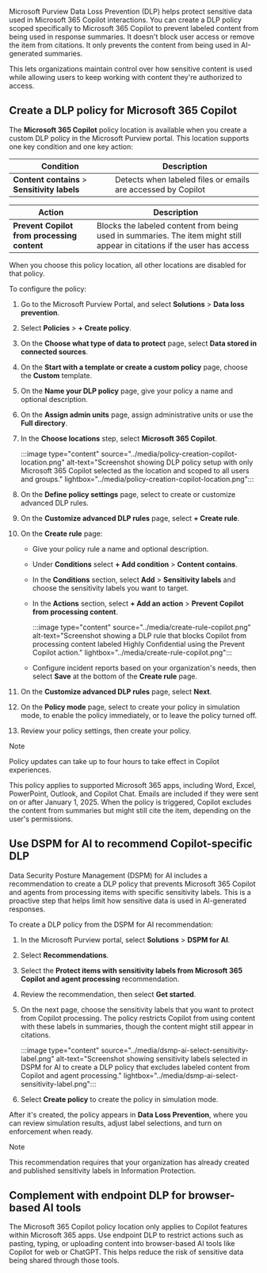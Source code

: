Microsoft Purview Data Loss Prevention (DLP) helps protect sensitive data used in Microsoft 365 Copilot interactions. You can create a DLP policy scoped specifically to Microsoft 365 Copilot to prevent labeled content from being used in response summaries. It doesn't block user access or remove the item from citations. It only prevents the content from being used in AI-generated summaries.

This lets organizations maintain control over how sensitive content is used while allowing users to keep working with content they're authorized to access.

## Create a DLP policy for Microsoft 365 Copilot

The **Microsoft 365 Copilot** policy location is available when you create a custom DLP policy in the Microsoft Purview portal. This location supports one key condition and one key action:

| Condition | Description |
|-----|-----|
| **Content contains** > **Sensitivity labels** | Detects when labeled files or emails are accessed by Copilot |

| Action | Description |
|-----|-----|
| **Prevent Copilot from processing content** | Blocks the labeled content from being used in summaries. The item might still appear in citations if the user has access |

When you choose this policy location, all other locations are disabled for that policy.

To configure the policy:

1. Go to the Microsoft Purview Portal, and select **Solutions** > **Data loss prevention**.
1. Select **Policies** > **+ Create policy**.
1. On the **Choose what type of data to protect** page, select **Data stored in connected sources**.
1. On the **Start with a template or create a custom policy** page, choose the **Custom** template.
1. On the **Name your DLP policy** page, give your policy a name and optional description.
1. On the **Assign admin units** page, assign administrative units or use the **Full directory**.
1. In the **Choose locations** step, select **Microsoft 365 Copilot**.

    :::image type="content" source="../media/policy-creation-copilot-location.png" alt-text="Screenshot showing DLP policy setup with only Microsoft 365 Copilot selected as the location and scoped to all users and groups." lightbox="../media/policy-creation-copilot-location.png":::

1. On the **Define policy settings** page, select to create or customize advanced DLP rules.
1. On the **Customize advanced DLP rules** page, select **+ Create rule**.
1. On the **Create rule** page:

   - Give your policy rule a name and optional description.
   - Under **Conditions** select **+ Add condition** > **Content contains**.
   - In the **Conditions** section, select **Add** > **Sensitivity labels** and choose the sensitivity labels you want to target.
   - In the **Actions** section, select **+ Add an action** > **Prevent Copilot from processing content**.

       :::image type="content" source="../media/create-rule-copilot.png" alt-text="Screenshot showing a DLP rule that blocks Copilot from processing content labeled Highly Confidential using the Prevent Copilot action." lightbox="../media/create-rule-copilot.png":::

   - Configure incident reports based on your organization's needs, then select **Save** at the bottom of the **Create rule** page.

1. On the **Customize advanced DLP rules** page, select **Next**.
1. On the **Policy mode** page, select to create your policy in simulation mode, to enable the policy immediately, or to leave the policy turned off.
1. Review your policy settings, then create your policy.

> [!NOTE]
> Policy updates can take up to four hours to take effect in Copilot experiences.

This policy applies to supported Microsoft 365 apps, including Word, Excel, PowerPoint, Outlook, and Copilot Chat. Emails are included if they were sent on or after January 1, 2025. When the policy is triggered, Copilot excludes the content from summaries but might still cite the item, depending on the user's permissions.

## Use DSPM for AI to recommend Copilot-specific DLP

Data Security Posture Management (DSPM) for AI includes a recommendation to create a DLP policy that prevents Microsoft 365 Copilot and agents from processing items with specific sensitivity labels. This is a proactive step that helps limit how sensitive data is used in AI-generated responses.

To create a DLP policy from the DSPM for AI recommendation:

1. In the Microsoft Purview portal, select **Solutions** > **DSPM for AI**.
1. Select **Recommendations**.
1. Select the **Protect items with sensitivity labels from Microsoft 365 Copilot and agent processing** recommendation.
1. Review the recommendation, then select **Get started**.
1. On the next page, choose the sensitivity labels that you want to protect from Copilot processing. The policy restricts Copilot from using content with these labels in summaries, though the content might still appear in citations.

   :::image type="content" source="../media/dsmp-ai-select-sensitivity-label.png" alt-text="Screenshot showing sensitivity labels selected in DSPM for AI to create a DLP policy that excludes labeled content from Copilot and agent processing." lightbox="../media/dsmp-ai-select-sensitivity-label.png":::

1. Select **Create policy** to create the policy in simulation mode.

After it's created, the policy appears in **Data Loss Prevention**, where you can review simulation results, adjust label selections, and turn on enforcement when ready.

> [!NOTE]
> This recommendation requires that your organization has already created and published sensitivity labels in Information Protection.

## Complement with endpoint DLP for browser-based AI tools

The Microsoft 365 Copilot policy location only applies to Copilot features within Microsoft 365 apps. Use endpoint DLP to restrict actions such as pasting, typing, or uploading content into browser-based AI tools like Copilot for web or ChatGPT. This helps reduce the risk of sensitive data being shared through those tools.
